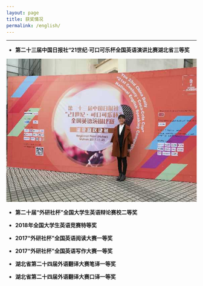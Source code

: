 ```yaml
---
layout: page
title: 获奖情况
permalink: /english/
---
```

-----

* **第二十三届中国日报社“21世纪·可口可乐杯全国英语演讲比赛湖北省三等奖**

![](../images/444.jpg) 

* **第二十届“外研社杯”全国大学生英语辩论赛校二等奖**

* **2018年全国大学生英语竞赛特等奖**


* **2017“外研社杯”全国英语阅读大赛一等奖**
  

* **2017“外研社杯”全国英语写作大赛一等奖**


* **湖北省第二十四届外语翻译大赛笔译一等奖** 


* **湖北省第二十四届外语翻译大赛口译一等奖**
